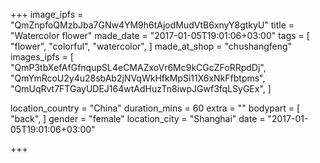 +++
image_ipfs = "QmZnpfoQMzbJba7GNw4YM9h6tAjodMudVtB6xnyY8gtkyU"
title = "Watercolor flower"
made_date = "2017-01-05T19:01:06+03:00"
tags = [
"flower",
"colorful",
"watercolor",
]
made_at_shop = "chushangfeng"
images_ipfs = [
  "QmP3tbXefAfGfnqupSL4eCMAZxoVr6Mc9kCGcZFoRRpdDj",
  "QmYmRcoU2y4u28sbAb2jNVqWkHfkMpSi11X6xNkFfbtpms",
  "QmUqRvt7FTGayUDEJ164wtAdHuzTn8iwpJGwf3fqLSyGEx",
]

location_country = "China"
duration_mins = 60
extra = ""
bodypart = [
"back",
]
gender = "female"
location_city = "Shanghai"
date = "2017-01-05T19:01:06+03:00"

+++
